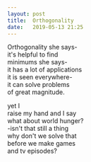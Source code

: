 ```yaml
---
layout: post
title:  Orthogonality
date:   2019-05-13 21:25
---
```


Orthogonality she says-  
it's helpful to find  
minimums she says-  
it has a lot of applications  
it is seen everywhere-  
it can solve problems  
of great magnitude.

yet I  
raise my hand and I say  
what about world hunger?  
-isn't that still a thing  
why don't we solve that   
before we make games  
and tv episodes?